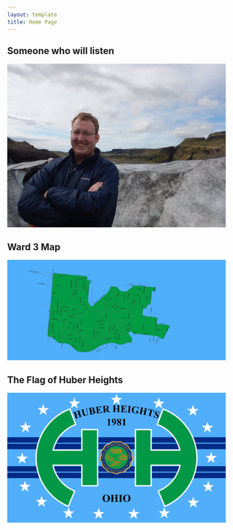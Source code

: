 ```yaml
---
layout: template
title: Home Page
---
```


## Someone who will listen

![Joseph Hendrix](/joseph-hendrix.jpg)

## Ward 3 Map

![Map of Huber Heights Ward 3](ward-3-map.svg)

## The Flag of Huber Heights 

![The Flag of Huber Heights](/huber-heights-flag.svg)
